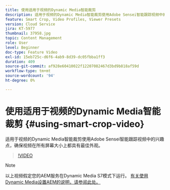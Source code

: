 ```yaml
---
title: 使用适用于视频的Dynamic Media智能裁剪
description: 适用于视频的Dynamic Media智能裁剪使用Adobe Sensei智能跟踪视频中的兴趣点，确保视频在所有屏幕大小上都具有最佳外观。
feature: Smart Crop, Video Profiles, Viewer Presets
version: Cloud Service
jira: KT-5977
thumbnail: 37958.jpg
topic: Content Management
role: User
level: Beginner
doc-type: Feature Video
exl-id: 15eb725c-d6f6-4ab9-8d39-dc05fbba1ff3
duration: 409
source-git-commit: af928e60410022f12207082467d3bd9b818af59d
workflow-type: tm+mt
source-wordcount: '94'
ht-degree: 0%

---
```


# 使用适用于视频的Dynamic Media智能裁剪 {#using-smart-crop-video}

适用于视频的Dynamic Media智能裁剪使用Adobe Sensei智能跟踪视频中的兴趣点，确保视频在所有屏幕大小上都具有最佳外观。

>[!VIDEO](https://video.tv.adobe.com/v/37958?quality=12&learn=on)

>[!NOTE]
>
>以上视频假定您的AEM服务在Dynamic Media S7模式下运行。 [有关使用Dynamic Media设置AEM的说明，请参阅此处。](https://experienceleague.adobe.com/docs/experience-manager-cloud-service/assets/dynamicmedia/config-dm.html)
